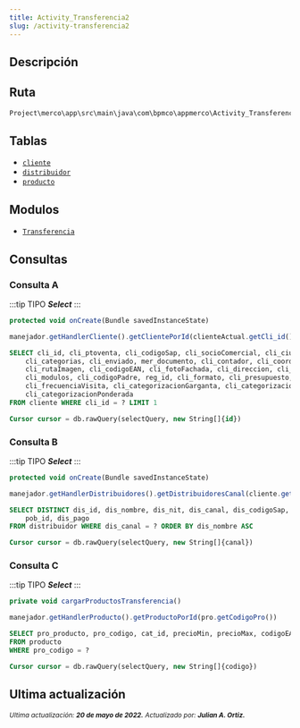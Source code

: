 ```yaml
---
title: Activity_Transferencia2
slug: /activity-transferencia2
---
```

## Descripción

## Ruta

```js
Project\merco\app\src\main\java\com\bpmco\appmerco\Activity_Transferencia2.java
```

## Tablas

- [```cliente```](./../sincronizacion/tablas/cliente.md)
- [```distribuidor```](./../sincronizacion/tablas/distribuidor.md)
- [```producto```](./../sincronizacion/tablas/producto.md)

## Modulos

- [```Transferencia```](./../modules/modulo-6.md)

## Consultas

### Consulta A

:::tip TIPO
***Select***
:::

```js title="Método desde donde se invoca"
protected void onCreate(Bundle savedInstanceState)
```

```js title="Método"
manejador.getHandlerCliente().getClientePorId(clienteActual.getCli_id())
```

```sql title="Query"
SELECT cli_id, cli_ptoventa, cli_codigoSap, cli_socioComercial, cli_ciudad,
    cli_categorias, cli_enviado, mer_documento, cli_contador, cli_coordenada, 
    cli_rutaImagen, cli_codigoEAN, cli_fotoFachada, cli_direccion, cli_canal, 
    cli_modulos, cli_codigoPadre, reg_id, cli_formato, cli_presupuesto, cli_subCanal,
    cli_frecuenciaVisita, cli_categorizacionGarganta, cli_categorizacionProbiotico, 
    cli_categorizacionPonderada
FROM cliente WHERE cli_id = ? LIMIT 1

Cursor cursor = db.rawQuery(selectQuery, new String[]{id})
```

### Consulta B

:::tip TIPO
***Select***
:::

```js title="Método desde donde se invoca"
protected void onCreate(Bundle savedInstanceState)
```

```js title="Método"
manejador.getHandlerDistribuidores().getDistribuidoresCanal(cliente.getCli_canal())
```

```sql title="Query"
SELECT DISTINCT dis_id, dis_nombre, dis_nit, dis_canal, dis_codigoSap, 
    pob_id, dis_pago
FROM distribuidor WHERE dis_canal = ? ORDER BY dis_nombre ASC

Cursor cursor = db.rawQuery(selectQuery, new String[]{canal})
```

### Consulta C

:::tip TIPO
***Select***
:::

```js title="Método desde donde se invoca"
private void cargarProductosTransferencia()
```

```js title="Método"
manejador.getHandlerProducto().getProductoPorId(pro.getCodigoPro())
```

```sql title="Query"
SELECT pro_producto, pro_codigo, cat_id, precioMin, precioMax, codigoEAN, codigoPLU, precioSugerido, graId, pro_subCanal
FROM producto 
WHERE pro_codigo = ?

Cursor cursor = db.rawQuery(selectQuery, new String[]{codigo})
```

## Ultima actualización

<div class='ultima-actualizacion'> 
    <small> 
        <i> Ultima actualización: <b> 20 de mayo de 2022.</b></i> 
    </small>
    <small> 
        <i> Actualizado por: <b> Julian A. Ortiz.</b></i> 
    </small> 
</div>
